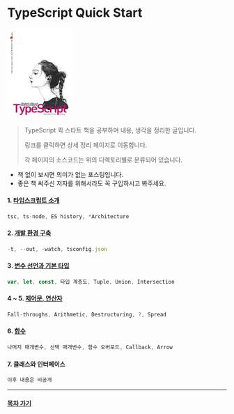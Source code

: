 TypeScript Quick Start
===

<img width="30%" src="quickTypeScript.jpg"></img>

>TypeScript 퀵 스타트 책을 공부하며 내용, 생각을 정리한 글입니다.
>
>링크를 클릭하면 상세 정리 페이지로 이동합니다.
>
>각 페이지의 소스코드는 위의 디렉토리별로 분류되어 있습니다.

* 책 없이 보시면 의미가 없는 포스팅입니다.
* 좋은 책 써주신 저자를 위해서라도 꼭 구입하시고 봐주세요.

#### 1. [타입스크립트 소개](http://1ilsang.blog.me/221264694492)
```javascript
tsc, ts-node, ES history, *Architecture
```

#### 2. [개발 환경 구축](http://1ilsang.blog.me/221264821276)
```javascript
-t, --out, -watch, tsconfig.json
```

#### 3. [변수 선언과 기본 타입](http://1ilsang.blog.me/221264995827)
```javascript
var, let, const, 타입 계층도, Tuple, Union, Intersection
```

#### 4 ~ 5. [제어문, 연산자](http://1ilsang.blog.me/221265808714)
```javascript
Fall-throughs, Arithmetic, Destructuring, ?, Spread
```

#### 6. [함수](http://1ilsang.blog.me/221265979958)
```javascript
나머지 매개변수, 선택 매개변수, 함수 오버로드, Callback, Arrow
```

#### 7. 클래스와 인터페이스
```javascript
이후 내용은 비공개
```

- - -
#### [목차 가기](./../../../Study)

